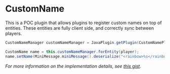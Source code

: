# CustomName
This is a POC plugin that allows plugins to register custom names on top of entities. These entities are fully client side, and 
correctly sync between players.

```java
CustomNameManager customNameManager = JavaPlugin.getPlugin(CustomNamePlugin.class).getCustomNameManager();

CustomName name = this.customNameManager.forEntity(player);
name.setName(MiniMessage.miniMessage().deserialize("<rainbow>%s</rainbow>".formatted(event.getPlayer().getName())));
```

*For more information on the implementation details, see [this gist](https://gist.github.com/Owen1212055/f5d59169d3a6a5c32f0c173d57eb199d).*